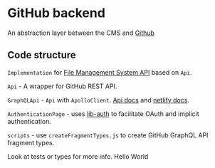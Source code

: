 # GitHub backend

An abstraction layer between the CMS and [Github](https://docs.github.com/en/rest)

## Code structure

`Implementation` for [File Management System API](https://github.com/netlify/netlify-cms/tree/master/packages/netlify-cms-lib-util/README.md) based on `Api`.

`Api` - A wrapper for GitHub REST API.

`GraphQLApi` - `Api` with `ApolloClient`. [Api docs](https://docs.github.com/en/graphql) and [netlify docs](https://www.netlifycms.org/docs/beta-features/#github-graphql-api).

`AuthenticationPage` -  uses [lib-auth](https://github.com/netlify/netlify-cms/tree/master/packages/netlify-cms-lib-auth/README.md) to facilitate OAuth and implicit authentication.

`scripts` -  use `createFragmentTypes.js` to create GitHub GraphQL API fragment types.

Look at tests or types for more info.
Hello World
